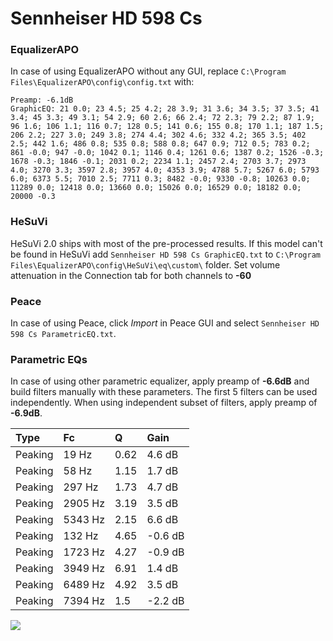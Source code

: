 # Sennheiser HD 598 Cs

### EqualizerAPO
In case of using EqualizerAPO without any GUI, replace `C:\Program Files\EqualizerAPO\config\config.txt`
with:
```
Preamp: -6.1dB
GraphicEQ: 21 0.0; 23 4.5; 25 4.2; 28 3.9; 31 3.6; 34 3.5; 37 3.5; 41 3.4; 45 3.3; 49 3.1; 54 2.9; 60 2.6; 66 2.4; 72 2.3; 79 2.2; 87 1.9; 96 1.6; 106 1.1; 116 0.7; 128 0.5; 141 0.6; 155 0.8; 170 1.1; 187 1.5; 206 2.2; 227 3.0; 249 3.8; 274 4.4; 302 4.6; 332 4.2; 365 3.5; 402 2.5; 442 1.6; 486 0.8; 535 0.8; 588 0.8; 647 0.9; 712 0.5; 783 0.2; 861 -0.0; 947 -0.0; 1042 0.1; 1146 0.4; 1261 0.6; 1387 0.2; 1526 -0.3; 1678 -0.3; 1846 -0.1; 2031 0.2; 2234 1.1; 2457 2.4; 2703 3.7; 2973 4.0; 3270 3.3; 3597 2.8; 3957 4.0; 4353 3.9; 4788 5.7; 5267 6.0; 5793 6.0; 6373 5.5; 7010 2.5; 7711 0.3; 8482 -0.0; 9330 -0.8; 10263 0.0; 11289 0.0; 12418 0.0; 13660 0.0; 15026 0.0; 16529 0.0; 18182 0.0; 20000 -0.3
```

### HeSuVi
HeSuVi 2.0 ships with most of the pre-processed results. If this model can't be found in HeSuVi add
`Sennheiser HD 598 Cs GraphicEQ.txt` to `C:\Program Files\EqualizerAPO\config\HeSuVi\eq\custom\` folder.
Set volume attenuation in the Connection tab for both channels to **-60**

### Peace
In case of using Peace, click *Import* in Peace GUI and select `Sennheiser HD 598 Cs ParametricEQ.txt`.

### Parametric EQs
In case of using other parametric equalizer, apply preamp of **-6.6dB** and build filters manually
with these parameters. The first 5 filters can be used independently.
When using independent subset of filters, apply preamp of **-6.9dB**.

| Type    | Fc      |    Q | Gain    |
|:--------|:--------|:-----|:--------|
| Peaking | 19 Hz   | 0.62 | 4.6 dB  |
| Peaking | 58 Hz   | 1.15 | 1.7 dB  |
| Peaking | 297 Hz  | 1.73 | 4.7 dB  |
| Peaking | 2905 Hz | 3.19 | 3.5 dB  |
| Peaking | 5343 Hz | 2.15 | 6.6 dB  |
| Peaking | 132 Hz  | 4.65 | -0.6 dB |
| Peaking | 1723 Hz | 4.27 | -0.9 dB |
| Peaking | 3949 Hz | 6.91 | 1.4 dB  |
| Peaking | 6489 Hz | 4.92 | 3.5 dB  |
| Peaking | 7394 Hz | 1.5  | -2.2 dB |

![](https://raw.githubusercontent.com/jaakkopasanen/AutoEq/master/results/rtings/sbaf-serious/Sennheiser%20HD%20598%20Cs/Sennheiser%20HD%20598%20Cs.png)